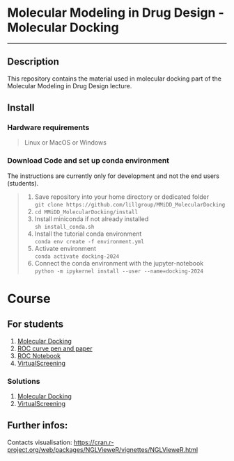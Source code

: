 # Molecular Modeling in Drug Design - Molecular Docking
***

## Description

This repository contains the material used in molecular docking part of the Molecular Modeling in Drug Design lecture.

## Install

### Hardware requirements
  > Linux or MacOS or Windows


### Download Code and set up conda environment

The instructions are currently only for development and not the end users (students).

>1. Save repository into your home directory or dedicated folder \
`git clone https://github.com/lillgroup/MMiDD_MolecularDocking` 
>2. `cd MMiDD_MolecularDocking/install`
>3. Install miniconda if not already installed \
`sh install_conda.sh`
>4. Install the tutorial conda environment \
`conda env create -f environment.yml` 
>5. Activate environment \
`conda activate docking-2024`
>6. Connect the conda environment with the jupyter-notebook \
`python -m ipykernel install --user --name=docking-2024`


# Course

## For students
1. [Molecular Docking](MolecularDocking/MolecularDocking.ipynb)
2. [ROC curve pen and paper](ROC/Pen_and_paper.pdb)
3. [ROC Notebook](ROC/ROC.ipynb)
4. [VirtualScreening](VirtualScreening/VirtualScreening.ipynb)

### Solutions
1. [Molecular Docking](MolecularDocking/MolecularDocking_solution.ipynb)
4. [VirtualScreening](VirtualScreening/VirtualScreening_solution.ipynb)


## Further infos:
Contacts visualisation: https://cran.r-project.org/web/packages/NGLVieweR/vignettes/NGLVieweR.html